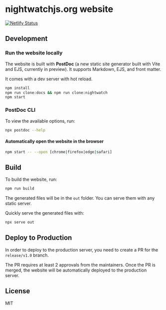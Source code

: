 # nightwatchjs.org website

[![Netlify Status](https://api.netlify.com/api/v1/badges/a6732c16-83fb-40cb-83e9-da1873f89298/deploy-status)](https://app.netlify.com/sites/zesty-starlight-195300/deploys)

## Development

### Run the website locally

The website is built with **PostDoc** (a new static site generator built with Vite and EJS, currently in preview). It supports Markdown, EJS, and front matter.

It comes with a dev server with hot reload.

```bash
npm install
npm run clone:docs && npm run clone:nightwatch
npm start
```

### PostDoc CLI

To view the available options, run:

```bash
npx postdoc --help
```

#### Automatically open the website in the browser

```bash
npm start -- --open [chrome|firefox|edge|safari]
```

## Build

To build the website, run:

```bash
npm run build
```

The generated files will be in the `out` folder. You can serve them with any static server.

Quickly serve the generated files with:

```bash
npx serve out
```

## Deploy to Production

In order to deploy to the production server, you need to create a PR for the `release/v1.0` branch. 

The PR requires at least 2 approvals from the maintainers. Once the PR is merged, the website will be automatically deployed to the production server.

## License
MIT
